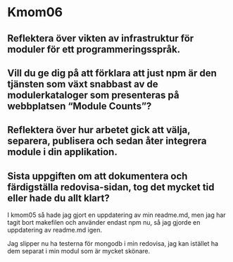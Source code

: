 # Kmom06

## Reflektera över vikten av infrastruktur för moduler för ett programmeringsspråk.


## Vill du ge dig på att förklara att just npm är den tjänsten som växt snabbast av de modulerkataloger som presenteras på webbplatsen “Module Counts”?


## Reflektera över hur arbetet gick att välja, separera, publisera och sedan åter integrera module i din applikation.


## Sista uppgiften om att dokumentera och färdigställa redovisa-sidan, tog det mycket tid eller hade du allt klart?

I kmom05 så hade jag gjort en uppdatering av min readme.md, men jag har tagit bort
makefilen och använder endast npm nu, så jag gjorde en uppdatering av readme.md igen.


Jag slipper nu ha testerna för mongodb i min redovisa, jag kan istället ha dem
separat i min modul som är mycket skönare.
